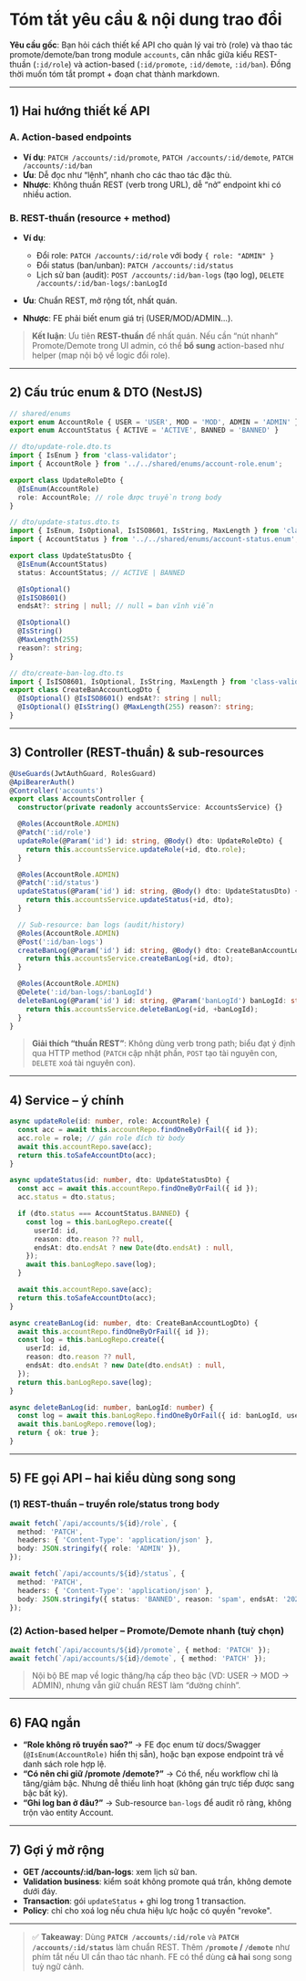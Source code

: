 # Tóm tắt yêu cầu & nội dung trao đổi

**Yêu cầu gốc**: Bạn hỏi cách thiết kế API cho quản lý vai trò (role) và thao tác promote/demote/ban trong module `accounts`, cân nhắc giữa kiểu REST-thuần (`:id/role`) và action-based (`:id/promote`, `:id/demote`, `:id/ban`). Đồng thời muốn tóm tắt prompt + đoạn chat thành markdown.

---

## 1) Hai hướng thiết kế API

### A. Action-based endpoints

* **Ví dụ**: `PATCH /accounts/:id/promote`, `PATCH /accounts/:id/demote`, `PATCH /accounts/:id/ban`
* **Ưu**: Dễ đọc như “lệnh”, nhanh cho các thao tác đặc thù.
* **Nhược**: Không thuần REST (verb trong URL), dễ “nở” endpoint khi có nhiều action.

### B. REST-thuần (resource + method)

* **Ví dụ**:

  * Đổi role: `PATCH /accounts/:id/role` với body `{ role: "ADMIN" }`
  * Đổi status (ban/unban): `PATCH /accounts/:id/status`
  * Lịch sử ban (audit): `POST /accounts/:id/ban-logs` (tạo log), `DELETE /accounts/:id/ban-logs/:banLogId`
* **Ưu**: Chuẩn REST, mở rộng tốt, nhất quán.
* **Nhược**: FE phải biết enum giá trị (USER/MOD/ADMIN...).

> **Kết luận**: Ưu tiên **REST-thuần** để nhất quán. Nếu cần “nút nhanh” Promote/Demote trong UI admin, có thể **bổ sung** action-based như helper (map nội bộ về logic đổi role).

---

## 2) Cấu trúc enum & DTO (NestJS)

```ts
// shared/enums
export enum AccountRole { USER = 'USER', MOD = 'MOD', ADMIN = 'ADMIN' }
export enum AccountStatus { ACTIVE = 'ACTIVE', BANNED = 'BANNED' }
```

```ts
// dto/update-role.dto.ts
import { IsEnum } from 'class-validator';
import { AccountRole } from '../../shared/enums/account-role.enum';

export class UpdateRoleDto {
  @IsEnum(AccountRole)
  role: AccountRole; // role được truyền trong body
}
```

```ts
// dto/update-status.dto.ts
import { IsEnum, IsOptional, IsISO8601, IsString, MaxLength } from 'class-validator';
import { AccountStatus } from '../../shared/enums/account-status.enum';

export class UpdateStatusDto {
  @IsEnum(AccountStatus)
  status: AccountStatus; // ACTIVE | BANNED

  @IsOptional()
  @IsISO8601()
  endsAt?: string | null; // null = ban vĩnh viễn

  @IsOptional()
  @IsString()
  @MaxLength(255)
  reason?: string;
}
```

```ts
// dto/create-ban-log.dto.ts
import { IsISO8601, IsOptional, IsString, MaxLength } from 'class-validator';
export class CreateBanAccountLogDto {
  @IsOptional() @IsISO8601() endsAt?: string | null;
  @IsOptional() @IsString() @MaxLength(255) reason?: string;
}
```

---

## 3) Controller (REST-thuần) & sub-resources

```ts
@UseGuards(JwtAuthGuard, RolesGuard)
@ApiBearerAuth()
@Controller('accounts')
export class AccountsController {
  constructor(private readonly accountsService: AccountsService) {}

  @Roles(AccountRole.ADMIN)
  @Patch(':id/role')
  updateRole(@Param('id') id: string, @Body() dto: UpdateRoleDto) {
    return this.accountsService.updateRole(+id, dto.role);
  }

  @Roles(AccountRole.ADMIN)
  @Patch(':id/status')
  updateStatus(@Param('id') id: string, @Body() dto: UpdateStatusDto) {
    return this.accountsService.updateStatus(+id, dto);
  }

  // Sub-resource: ban logs (audit/history)
  @Roles(AccountRole.ADMIN)
  @Post(':id/ban-logs')
  createBanLog(@Param('id') id: string, @Body() dto: CreateBanAccountLogDto) {
    return this.accountsService.createBanLog(+id, dto);
  }

  @Roles(AccountRole.ADMIN)
  @Delete(':id/ban-logs/:banLogId')
  deleteBanLog(@Param('id') id: string, @Param('banLogId') banLogId: string) {
    return this.accountsService.deleteBanLog(+id, +banLogId);
  }
}
```

> **Giải thích “thuần REST”**: Không dùng verb trong path; biểu đạt ý định qua HTTP method (`PATCH` cập nhật phần, `POST` tạo tài nguyên con, `DELETE` xoá tài nguyên con).

---

## 4) Service – ý chính

```ts
async updateRole(id: number, role: AccountRole) {
  const acc = await this.accountRepo.findOneByOrFail({ id });
  acc.role = role; // gán role đích từ body
  await this.accountRepo.save(acc);
  return this.toSafeAccountDto(acc);
}

async updateStatus(id: number, dto: UpdateStatusDto) {
  const acc = await this.accountRepo.findOneByOrFail({ id });
  acc.status = dto.status;

  if (dto.status === AccountStatus.BANNED) {
    const log = this.banLogRepo.create({
      userId: id,
      reason: dto.reason ?? null,
      endsAt: dto.endsAt ? new Date(dto.endsAt) : null,
    });
    await this.banLogRepo.save(log);
  }

  await this.accountRepo.save(acc);
  return this.toSafeAccountDto(acc);
}

async createBanLog(id: number, dto: CreateBanAccountLogDto) {
  await this.accountRepo.findOneByOrFail({ id });
  const log = this.banLogRepo.create({
    userId: id,
    reason: dto.reason ?? null,
    endsAt: dto.endsAt ? new Date(dto.endsAt) : null,
  });
  return this.banLogRepo.save(log);
}

async deleteBanLog(id: number, banLogId: number) {
  const log = await this.banLogRepo.findOneByOrFail({ id: banLogId, userId: id });
  await this.banLogRepo.remove(log);
  return { ok: true };
}
```

---

## 5) FE gọi API – hai kiểu dùng song song

### (1) REST-thuần – truyền role/status trong body

```ts
await fetch(`/api/accounts/${id}/role`, {
  method: 'PATCH',
  headers: { 'Content-Type': 'application/json' },
  body: JSON.stringify({ role: 'ADMIN' }),
});

await fetch(`/api/accounts/${id}/status`, {
  method: 'PATCH',
  headers: { 'Content-Type': 'application/json' },
  body: JSON.stringify({ status: 'BANNED', reason: 'spam', endsAt: '2025-12-31T23:59:59Z' }),
});
```

### (2) Action-based helper – Promote/Demote nhanh (tuỳ chọn)

```ts
await fetch(`/api/accounts/${id}/promote`, { method: 'PATCH' });
await fetch(`/api/accounts/${id}/demote`, { method: 'PATCH' });
```

> Nội bộ BE map về logic thăng/hạ cấp theo bậc (VD: USER → MOD → ADMIN), nhưng vẫn giữ chuẩn REST làm “đường chính”.

---

## 6) FAQ ngắn

* **“Role không rõ truyền sao?”** → FE đọc enum từ docs/Swagger (`@IsEnum(AccountRole)` hiển thị sẵn), hoặc bạn expose endpoint trả về danh sách role hợp lệ.
* **“Có nên chỉ giữ /promote /demote?”** → Có thể, nếu workflow chỉ là tăng/giảm bậc. Nhưng dễ thiếu linh hoạt (không gán trực tiếp được sang bậc bất kỳ).
* **“Ghi log ban ở đâu?”** → Sub-resource `ban-logs` để audit rõ ràng, không trộn vào entity Account.

---

## 7) Gợi ý mở rộng

* **GET /accounts/:id/ban-logs**: xem lịch sử ban.
* **Validation business**: kiểm soát không promote quá trần, không demote dưới đáy.
* **Transaction**: gói `updateStatus` + ghi log trong 1 transaction.
* **Policy**: chỉ cho xoá log nếu chưa hiệu lực hoặc có quyền "revoke".

---

> ✅ **Takeaway**: Dùng **`PATCH /accounts/:id/role`** và **`PATCH /accounts/:id/status`** làm chuẩn REST. Thêm **`/promote` / `/demote`** như phím tắt nếu UI cần thao tác nhanh. FE có thể dùng **cả hai** song song tuỳ ngữ cảnh.
